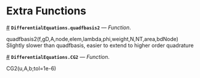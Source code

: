 
<a id='Extra-Functions-1'></a>

# Extra Functions

<a id='DifferentialEquations.quadfbasis2' href='#DifferentialEquations.quadfbasis2'>#</a>
**`DifferentialEquations.quadfbasis2`** &mdash; *Function*.



quadfbasis2(f,gD,A,node,elem,lambda,phi,weight,N,NT,area,bdNode) Slightly slower than quadfbasis, easier to extend to higher order quadrature

<a id='DifferentialEquations.CG2' href='#DifferentialEquations.CG2'>#</a>
**`DifferentialEquations.CG2`** &mdash; *Function*.



CG2(u,A,b;tol=1e-6)

